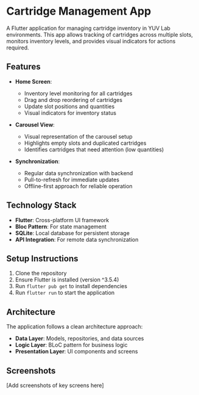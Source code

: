 # Cartridge Management App

A Flutter application for managing cartridge inventory in YUV Lab environments. This app allows tracking of cartridges across multiple slots, monitors inventory levels, and provides visual indicators for actions required.

## Features

- **Home Screen**: 
  - Inventory level monitoring for all cartridges
  - Drag and drop reordering of cartridges
  - Update slot positions and quantities
  - Visual indicators for inventory status

- **Carousel View**:
  - Visual representation of the carousel setup
  - Highlights empty slots and duplicated cartridges
  - Identifies cartridges that need attention (low quantities)

- **Synchronization**:
  - Regular data synchronization with backend
  - Pull-to-refresh for immediate updates
  - Offline-first approach for reliable operation

## Technology Stack

- **Flutter**: Cross-platform UI framework
- **Bloc Pattern**: For state management
- **SQLite**: Local database for persistent storage
- **API Integration**: For remote data synchronization

## Setup Instructions

1. Clone the repository
2. Ensure Flutter is installed (version ^3.5.4)
3. Run `flutter pub get` to install dependencies
4. Run `flutter run` to start the application

## Architecture

The application follows a clean architecture approach:
- **Data Layer**: Models, repositories, and data sources
- **Logic Layer**: BLoC pattern for business logic
- **Presentation Layer**: UI components and screens

## Screenshots

[Add screenshots of key screens here]
